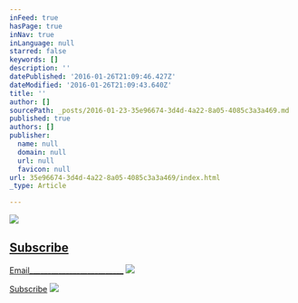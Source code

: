 ```yaml
---
inFeed: true
hasPage: true
inNav: true
inLanguage: null
starred: false
keywords: []
description: ''
datePublished: '2016-01-26T21:09:46.427Z'
dateModified: '2016-01-26T21:09:43.640Z'
title: ''
author: []
sourcePath: _posts/2016-01-23-35e96674-3d4d-4a22-8a05-4085c3a3a469.md
published: true
authors: []
publisher:
  name: null
  domain: null
  url: null
  favicon: null
url: 35e96674-3d4d-4a22-8a05-4085c3a3a469/index.html
_type: Article

---
```

![](https://the-grid-user-content.s3-us-west-2.amazonaws.com/a111d0ad-5b0c-4cd9-9eb8-80676d334dbf.jpg)

## [Subscribe ][0]

[Email\_\_\_\_\_\_\_\_\_\_\_\_\_\_\_\_\_\_\_\_\_\_\_\_\_\_][0]
![](https://the-grid-user-content.s3-us-west-2.amazonaws.com/a0d2578c-e5f0-4c23-9bdc-9ceb9dd2732e.jpg)

[Subscribe][1]
![](https://the-grid-user-content.s3-us-west-2.amazonaws.com/b1dc1e34-bcb0-4e36-84c0-3360441432f7.jpg)

[0]: rapha@gmx.us
[1]: null